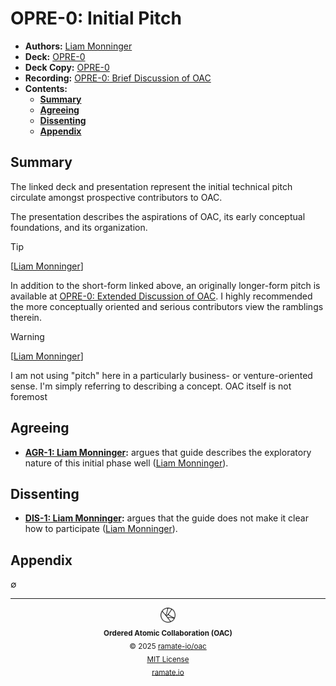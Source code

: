 # OPRE-0: Initial Pitch
- **Authors:** [Liam Monninger](mailto:liam@ramate.io)
- **Deck:** [OPRE-0](https://docs.google.com/presentation/d/16Vaat7X2z5lplTmRi-dVR2EgKFlJKq3q6WenoNqSrVo/edit?usp=sharing)
- **Deck Copy:** [OPRE-0](./OPRE-0_%20Ordered%20Atomic%20Collaboration.pdf)
- **Recording:** [OPRE-0: Brief Discussion of OAC](https://www.loom.com/share/e04c02c50c804a158b6d275bfe67a662?sid=e6188b64-37cf-4e8c-98c5-745d44733c93)
- **Contents:**
  - **[Summary](#summary)**
  - **[Agreeing](#agreeing)**
  - **[Dissenting](#dissenting)**
  - **[Appendix](#appendix)**

## Summary
The linked deck and presentation represent the initial technical pitch circulate amongst prospective contributors to OAC.

The presentation describes the aspirations of OAC, its early conceptual foundations, and its organization.

> [!TIP]
> [[Liam Monninger](mailto:liam@ramate.io)]
>
> In addition to the short-form linked above, an originally longer-form pitch is available at [OPRE-0: Extended Discussion of OAC](https://www.loom.com/share/3f38153268824a22b4efdd65e453cc40?sid=44f2f12d-b5fe-47fe-8316-691fb084280e). I highly recommended the more conceptually oriented and serious contributors view the ramblings therein.

> [!WARNING]
> [[Liam Monninger](mailto:liam@ramate.io)]
>
> I am not using "pitch" here in a particularly business- or venture-oriented sense. I'm simply referring to describing a concept. OAC itself is not foremost

## Agreeing
- **[AGR-1: Liam Monninger](./agreeing/agr-001-liam-monninger/README.md):** argues that guide describes the exploratory nature of this initial phase well ([Liam Monninger](mailto:liam@ramate.io)).

## Dissenting
- **[DIS-1: Liam Monninger](./dissenting/dis-001-liam-monninger/README.md):** argues that the guide does not make it clear how to participate ([Liam Monninger](mailto:liam@ramate.io)).

## Appendix
$\emptyset$

<!--OAC FOOTER: DO NOT REMOVE THIS LINE-->
---

<div align="center">
  <a href="https://github.com/ramate-io/oac">
    <picture>
      <source srcset="/assets/oac-inverted-transparent.png" media="(prefers-color-scheme: dark)">
      <img height="24" src="/assets/oac-transparent.png" alt="OAC"/>
    </picture>
  </a>
  <br/>
  <sub>
    <b>Ordered Atomic Collaboration (OAC)</b>
    <br/>
    &copy; 2025 <a href="https://github.com/ramate-io/oac">ramate-io/oac</a>
    <br/>
    <a href="https://github.com/ramate-io/oac/blob/main/LICENSE">MIT License</a>
    <br/>
    <a href="https://www.ramate.io">ramate.io</a>
  </sub>
</div>
